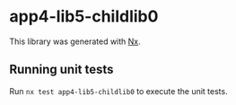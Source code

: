 # app4-lib5-childlib0

This library was generated with [Nx](https://nx.dev).

## Running unit tests

Run `nx test app4-lib5-childlib0` to execute the unit tests.
